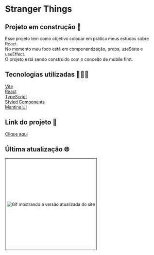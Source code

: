 # Stranger Things

## Projeto em construção 🔨

Esse projeto tem como objetivo colocar em prática meus estudos sobre React.
<br/>
No momento meu foco está em componentização, props, useState e useEffect.
<br/>
O projeto está sendo construido com o conceito de mobile first.

## Tecnologias utilizadas 👩🏽‍💻

<a href="https://vitejs.dev/">Vite</a>
<br/>
<a href="https://react.dev/">React</a>
<br/>
<a href="https://www.typescriptlang.org/">TypeScript</a>
<br/>
<a href="https://styled-components.com/">Styled Components</a>
<br/>
<a href="https://mantine.dev/">Mantine UI</a>

## Link do projeto 🔗
<a href="https://stranger-things-sable.vercel.app/">Clique aqui</a>

## Última atualização 🌐
<div style="width: 300px; height: 300px; border: 1px solid #000; display: flex; justify-content: center; align-items: center;">
    <img src="./public/img/siteVideo.gif" alt="Gif mostrando a versão atualizada do site" style="max-width: 100%; max-height: 100%;">
</div>


